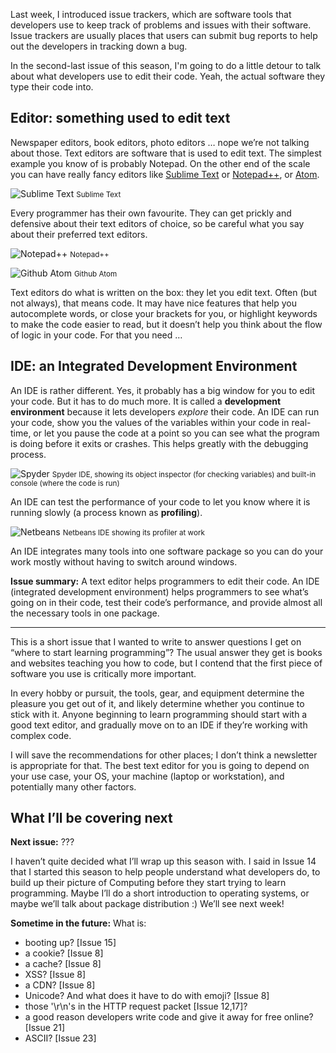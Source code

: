 Last week, I introduced issue trackers, which are software tools that developers use to keep track of problems and issues with their software. Issue trackers are usually places that users can submit bug reports to help out the developers in tracking down a bug.

In the second-last issue of this season, I'm going to do a little detour to talk about what developers use to edit their code. Yeah, the actual software they type their code into.

## Editor: something used to edit text

Newspaper editors, book editors, photo editors … nope we’re not talking about those. Text editors are software that is used to edit text. The simplest example you know of is probably Notepad. On the other end of the scale you can have really fancy editors like [Sublime Text](https://www.sublimetext.com/) or [Notepad++](https://notepad-plus-plus.org/), or [Atom](https://atom.io/).


![Sublime Text]({attach}issue025_01.png)
<small>Sublime Text</small>


Every programmer has their own favourite. They can get prickly and defensive about their text editors of choice, so be careful what you say about their preferred text editors.


![Notepad++]({attach}issue025_02.png)
<small>Notepad++</small>



![Github Atom]({attach}issue025_03.png)
<small>Github Atom</small>


Text editors do what is written on the box: they let you edit text. Often (but not always), that means code. It may have nice features that help you autocomplete words, or close your brackets for you, or highlight keywords to make the code easier to read, but it doesn’t help you think about the flow of logic in your code. For that you need …

## IDE: an Integrated Development Environment

An IDE is rather different. Yes, it probably has a big window for you to edit your code. But it has to do much more. It is called a **development environment** because it lets developers *explore* their code. An IDE can run your code, show you the values of the variables within your code in real-time, or let you pause the code at a point so you can see what the program is doing before it exits or crashes. This helps greatly with the debugging process.


![Spyder]({attach}issue025_04.png)
<small>Spyder IDE, showing its object inspector (for checking variables) and built-in console (where the code is run)</small>


An IDE can test the performance of your code to let you know where it is running slowly (a process known as **profiling**).


![Netbeans]({attach}issue025_05.png)
<small>Netbeans IDE showing its profiler at work</small>


An IDE integrates many tools into one software package so you can do your work mostly without having to switch around windows.

**Issue summary:** A text editor helps programmers to edit their code. An IDE (integrated development environment) helps programmers to see what’s going on in their code, test their code’s performance, and provide almost all the necessary tools in one package.

-----

This is a short issue that I wanted to write to answer questions I get on “where to start learning programming”? The usual answer they get is books and websites teaching you how to code, but I contend that the first piece of software you use is critically more important.

In every hobby or pursuit, the tools, gear, and equipment determine the pleasure you get out of it, and likely determine whether you continue to stick with it. Anyone beginning to learn programming should start with a good text editor, and gradually move on to an IDE if they’re working with complex code.

I will save the recommendations for other places; I don’t think a newsletter is appropriate for that. The best text editor for you is going to depend on your use case, your OS, your machine (laptop or workstation), and potentially many other factors.

## What I’ll be covering next

**Next issue:** ???

I haven’t quite decided what I’ll wrap up this season with. I said in Issue 14 that I started this season to help people understand what developers do, to build up their picture of Computing before they start trying to learn programming. Maybe I’ll do a short introduction to operating systems, or maybe we’ll talk about package distribution :) We’ll see next week!

**Sometime in the future:** What is:

- booting up? [Issue 15]
- a cookie? [Issue 8]
- a cache? [Issue 8]
- XSS? [Issue 8]
- a CDN? [Issue 8]
- Unicode? And what does it have to do with emoji? [Issue 8]
- those '\r\n's in the HTTP request packet [Issue 12,17]?
- a good reason developers write code and give it away for free online? [Issue 21]
- ASCII? [Issue 23]
